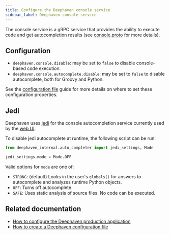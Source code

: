 ```yaml
---
title: Configure the Deephaven console service
sidebar_label: Deephaven console service
---
```


The console service is a gRPC service that provides the ability to execute code and get autocompletion results (see [console.proto](https://github.com/deephaven/deephaven-core/blob/main/proto/proto-backplane-grpc/src/main/proto/deephaven_core/proto/console.proto) for more details).

## Configuration

- `deephaven.console.disable`: may be set to `false` to disable console-based code execution.
- `deephaven.console.autocomplete.disable`: may be set to `false` to disable autocomplete, both for Groovy and Python.

See the [configuration file](./config-file.md) guide for more details on where to set these configuration properties.

## Jedi

Deephaven uses [jedi](https://github.com/davidhalter/jedi) for the console autocompletion service currently used by the [web UI](https://github.com/deephaven/web-client-ui).

To disable jedi autocomplete at runtime, the following script can be run:

```python skip-test
from deephaven_internal.auto_completer import jedi_settings, Mode

jedi_settings.mode = Mode.OFF
```

Valid options for `mode` are one of:

- `STRONG`: (default) Looks in the user's `globals()` for answers to autocomplete and analyzes runtime Python objects.
- `OFF`: Turns off autocomplete.
- `SAFE`: Uses static analysis of source files. No code can be executed.

## Related documentation

- [How to configure the Deephaven production application](./configure-production-application.md)
- [How to create a Deephaven configuration file](./config-file.md)
